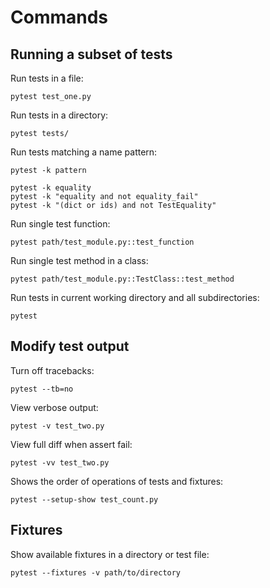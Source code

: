 # Commands

## Running a subset of tests

Run tests in a file:
```shell
pytest test_one.py
```

Run tests in a directory:
```shell
pytest tests/
```

Run tests matching a name pattern:
```shell
pytest -k pattern
```
```shell
pytest -k equality
pytest -k "equality and not equality_fail"
pytest -k "(dict or ids) and not TestEquality"
```

Run single test function:
```shell
pytest path/test_module.py::test_function
```

Run single test method in a class:
```shell
pytest path/test_module.py::TestClass::test_method
```

Run tests in current working directory and all subdirectories:
```shell
pytest
```


## Modify test output

Turn off tracebacks:
```shell
pytest --tb=no
```

View verbose output:
```shell
pytest -v test_two.py
```

View full diff when assert fail:
```shell
pytest -vv test_two.py
```

Shows the order of operations of tests and fixtures:
```shell
pytest --setup-show test_count.py
```


## Fixtures

Show available fixtures in a directory or test file:
```shell
pytest --fixtures -v path/to/directory
```
